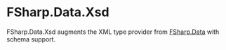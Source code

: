 
# FSharp.Data.Xsd

FSharp.Data.Xsd augments the XML type provider from [FSharp.Data](http://fsharp.github.io/FSharp.Data/) with schema support.


